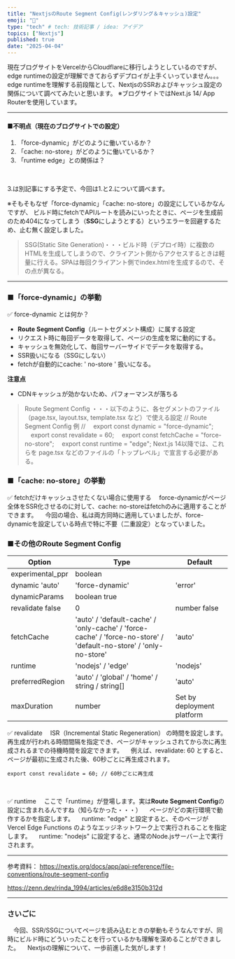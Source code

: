 ```yaml
---
title: "NextjsのRoute Segment Config(レンダリング＆キャッシュ)設定"
emoji: "📌"
type: "tech" # tech: 技術記事 / idea: アイデア
topics: ["Nextjs"]
published: true
date: "2025-04-04"
---
```


現在ブログサイトをVercelからCloudflareに移行しようとしているのですが、
edge runtimeの設定が理解できておらずデプロイが上手くいっていません。。。<br/>
edge runtimeを理解する前段階として、NextjsのSSRおよびキャッシュ設定の関係について調べてみたいと思います。
※ブログサイトではNext.js 14/ App Routerを使用しています。

---

#### ■不明点（現在のブログサイトでの設定）
1. 「force-dynamic」がどのように働いているか？
2. 「cache: no-store」がどのように働いているか？
3. 「runtime edge」との関係は？
<br />

3.は別記事にする予定で、今回は1.と2.について調べます。

※そもそもなぜ「force-dynamic」「cache: no-store」の設定にしているかなんですが、
ビルド時にfetchでAPIルートを読みにいったときに、ページを生成前のため404になってしまう（**SSG**にしようとする）というエラーを回避するため、止む無く設定しました。

> SSG(Static Site Generation)・・・ビルド時（デプロイ時）に複数のHTMLを生成してしまうので、クライアント側からアクセスするときは軽量に行える。SPAは毎回クライアント側でindex.htmlを生成するので、その点が異なる。

---

### ■「force-dynamic」の挙動

✅ force-dynamic とは何か？
- **Route Segment Config**（ルートセグメント構成）に属する設定
- リクエスト時に毎回データを取得して、ページの生成を常に動的にする。
- キャッシュを無効化して、毎回サーバーサイドでデータを取得する。
- SSR扱いになる（SSGにしない）
- fetchが自動的にcache: ' no-store ' 扱いになる。

**注意点**
- CDNキャッシュが効かないため、パフォーマンスが落ちる

> Route Segment Config ・・・以下のように、各セグメントのファイル（page.tsx, layout.tsx, template.tsx など）で使える設定
> // Route Segment Config 例 //
    　export const dynamic = "force-dynamic";
    　export const revalidate = 60;
    　export const fetchCache = "force-no-store";
    　export const runtime = "edge";
> Next.js 14以降では、これらを page.tsx などのファイルの「トップレベル」で宣言する必要がある。

### ■「cache: no-store」の挙動

✅ fetchだけキャッシュさせたくない場合に使用する
　force-dynamicがページ全体をSSR化させるのに対して、cache: no-storeはfetchのみに適用することができます。
　今回の場合、私は両方同時に適用していましたが、force-dynamicを設定している時点で特に不要（二重設定）となっていました。

### ■その他のRoute Segment Config

|Option	|Type	|Default|
|---|---|---|
experimental_ppr|	boolean	|
dynamic	'auto' | 'force-dynamic' | 'error' | 'force-static'	'auto'
dynamicParams|	boolean	true
revalidate	false | 0 | number	false
fetchCache|	'auto' / 'default-cache' / 'only-cache' / 'force-cache' / 'force-no-store' / 'default-no-store' / 'only-no-store'	|'auto'
runtime|	'nodejs' / 'edge'	|'nodejs'
preferredRegion|	'auto' / 'global' / 'home' / string / string[]	|'auto'
maxDuration|	number|	Set by deployment platform

✅ revalidate
　ISR（Incremental Static Regeneration） の時間を設定します。再生成が行われる時間間隔を指定でき、ページがキャッシュされてから次に再生成されるまでの待機時間を設定できます。
　例えば、revalidate: 60 とすると、ページが最初に生成された後、60秒ごとに再生成されます。

~~~
export const revalidate = 60; // 60秒ごとに再生成
~~~
<br />

✅ runtime
　ここで「runtime」が登場します。実は**Route Segment Config**の設定に含まれるんですね（知らなかった・・・）
　ページがどの実行環境で動作するかを指定します。
　runtime: "edge" と設定すると、そのページが Vercel Edge Functions のようなエッジネットワーク上で実行されることを指定します。
　runtime: "nodejs" に設定すると、通常のNode.jsサーバー上で実行されます。


---

参考資料：
https://nextjs.org/docs/app/api-reference/file-conventions/route-segment-config

https://zenn.dev/rinda_1994/articles/e6d8e3150b312d

---

### さいごに
　今回、SSR/SSGについてページを読み込むときの挙動もそうなんですが、同時にビルド時にどういったことを行っているかも理解を深めることができました。
　Nextjsの理解について、一歩前進した気がします！